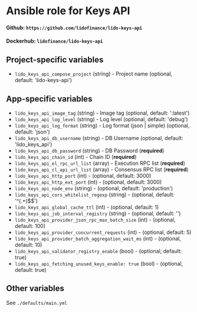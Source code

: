 # Ansible role for Keys API

#### Github: `https://github.com/lidofinance/lido-keys-api`
#### Dockerhub: `lidofinance/lido-keys-api`

## Project-specific variables
* `lido_keys_api_compose_project` (string) - Project name (optional, default: 'lido-keys-api')

## App-specific variables
* `lido_keys_api_image_tag` (string) - Image tag (optional, default: ':latest')
* `lido_keys_api_log_level` (string) - Log level (optional, default: 'debug')
* `lido_keys_api_log_format` (string) - Log format (json | simple) (optional, default: 'json')
* `lido_keys_api_db_username` (string) - DB Username (optional, default: 'lido_keys_api')
* `lido_keys_api_db_password` (string) - DB Password (**required**)
* `lido_keys_api_chain_id` (int) - Chain ID (**required**)
* `lido_keys_api_el_rpc_url_list` (array<string>) - Execution RPC list (**required**)
* `lido_keys_api_cl_api_url_list` (array<string>) - Consensus RPC list (**required**)
* `lido_keys_api_http_port` (int) -  (optional, default: 3000)
* `lido_keys_api_http_ext_port` (int) - (optional, default: 3000)
* `lido_keys_api_node_env` (string) -  (optional, default: 'production')
* `lido_keys_api_cors_whitelist_regexp` (string) -  (optional, default: '^(.+)$$')
* `lido_keys_api_global_cache_ttl`  (int) -  (optional, default: 1)
* `lido_keys_api_job_interval_registry` (string) -  (optional, default: '')
* `lido_keys_api_provider_json_rpc_max_batch_size` (int) -  (optional, default: 100)
* `lido_keys_api_provider_concurrent_requests` (int) -  (optional, default: 5)
* `lido_keys_api_provider_batch_aggregation_wait_ms` (int) -  (optional, default: 10)
* `lido_keys_api_validator_registry_enable` (bool) -  (optional, default: true)
* `lido_keys_api_fetching_unused_keys_enable: true` (bool) -  (optional, default: true)

## Other variables
See `./defaults/main.yml`

